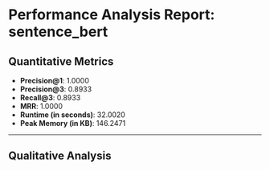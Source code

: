 # Performance Analysis Report: sentence_bert

## Quantitative Metrics

- **Precision@1**: 1.0000
- **Precision@3**: 0.8933
- **Recall@3**: 0.8933
- **MRR**: 1.0000
- **Runtime (in seconds)**: 32.0020
- **Peak Memory (in KB)**: 146.2471

---

## Qualitative Analysis

